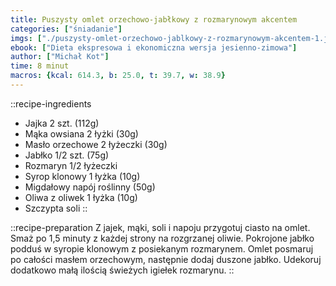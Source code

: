 ```yaml
---
title: Puszysty omlet orzechowo-jabłkowy z rozmarynowym akcentem
categories: ["śniadanie"]
imgs: ["./puszysty-omlet-orzechowo-jablkowy-z-rozmarynowym-akcentem-1.jpg", "./puszysty-omlet-orzechowo-jablkowy-z-rozmarynowym-akcentem-2.jpg"]
ebook: ["Dieta ekspresowa i ekonomiczna wersja jesienno-zimowa"]
author: ["Michał Kot"]
time: 8 minut
macros: {kcal: 614.3, b: 25.0, t: 39.7, w: 38.9}
---
```


::recipe-ingredients
- Jajka 2 szt. (112g)
- Mąka owsiana 2 łyżki (30g)
- Masło orzechowe 2 łyżeczki (30g)
- Jabłko 1/2 szt. (75g)
- Rozmaryn 1/2 łyżeczki
- Syrop klonowy 1 łyżka (10g)
- Migdałowy napój roślinny (50g)
- Oliwa z oliwek 1 łyżka (10g)
- Szczypta soli
::

::recipe-preparation
Z jajek, mąki, soli i napoju przygotuj ciasto na omlet. Smaż po 1,5 minuty z każdej strony na rozgrzanej oliwie. Pokrojone jabłko podduś w syropie klonowym z posiekanym rozmarynem. Omlet posmaruj po całości masłem orzechowym, następnie dodaj duszone jabłko. Udekoruj dodatkowo małą ilością świeżych igiełek rozmarynu.
::